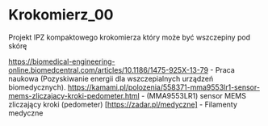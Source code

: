 # Krokomierz_00
Projekt IPZ kompaktowego krokomierza który może być wszczepiny pod skórę

https://biomedical-engineering-online.biomedcentral.com/articles/10.1186/1475-925X-13-79 - Praca naukowa (Pozyskiwanie energii dla wszczepialnych urządzeń biomedycznych).
https://kamami.pl/polozenia/558371-mma9553lr1-sensor-mems-zliczajacy-kroki-pedometer.html - (MMA9553LR1) sensor MEMS zliczający kroki (pedometer)
[https://zadar.pl/medyczne] - Filamenty medyczne
